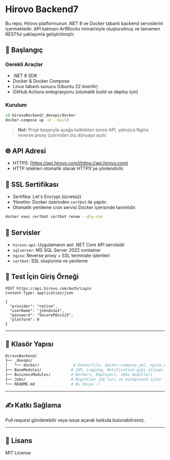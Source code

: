 # Hirovo Backend7

Bu repo, Hirovo platformunun .NET 8 ve Docker tabanlı backend servislerini içermektedir. API katmanı ArfBlocks mimarisiyle oluşturulmuş ve tamamen RESTful yaklaşımla geliştirilmiştir.

## 🚀 Başlangıç

### Gerekli Araçlar
- .NET 8 SDK
- Docker & Docker Compose
- Linux tabanlı sunucu (Ubuntu 22 önerilir)
- GitHub Actions entegrasyonu (otomatik build ve deploy için)

### Kurulum

```bash
cd HirovoBackend/_devops/docker
docker-compose up -d --build
```

> **Not:** Proje başarıyla ayağa kalktıktan sonra API, yalnızca Nginx reverse proxy üzerinden dış dünyaya açılır.


## 🌐 API Adresi

- HTTPS: [https://api.hirovo.com](https://api.hirovo.com)
- HTTP istekleri otomatik olarak HTTPS'ye yönlendirilir.


## 🔐 SSL Sertifikası

- Sertifika: Let's Encrypt (ücretsiz)
- Yönetim: Docker üzerinden `certbot` ile yapılır.
- Otomatik yenileme cron servisi Docker içerisinde tanımlıdır.

```bash
docker exec certbot certbot renew --dry-run
```


## 🔧 Servisler

- `hirovo-api`: Uygulamanın asıl .NET Core API servisidir
- `sqlserver`: MS SQL Server 2022 container
- `nginx`: Reverse proxy + SSL terminate işlemleri
- `certbot`: SSL oluşturma ve yenileme


## 🧪 Test İçin Giriş Örneği

```http
POST https://api.hirovo.com/Auth/Login
Content-Type: application/json

{
  "provider": "native",
  "userName": "johndo1e1",
  "password": "SecureP@ss123",
  "platform": 0
}
```

---

## 📁 Klasör Yapısı

```bash
HirovoBackend/
├── _devops/
│   └── docker/               # Dockerfile, docker-compose.yml, nginx.conf
├── BaseModules/             # IAM, Logging, Notification gibi altyapı modülleri
├── BusinessModules/         # Workers, Employers, Jobs modülleri
├── Jobs/                    # Migration job'ları ve background işler
└── README.md                # Bu dosya :)
```

---

## ✍️ Katkı Sağlama
Pull request gönderebilir veya issue açarak katkıda bulunabilirsiniz.

---

## 📜 Lisans
MIT License

